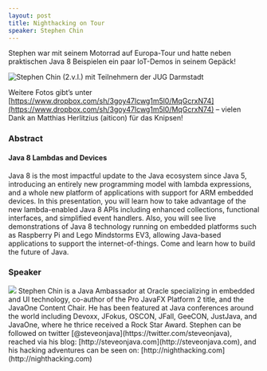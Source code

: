 ```yaml
---
layout: post
title: Nighthacking on Tour
speaker: Stephen Chin
---
```


Stephen war mit seinem Motorrad auf Europa-Tour und hatte neben praktischen Java 8 Beispielen ein paar IoT-Demos in seinem Gepäck!

![](/files/img_1399.jpg "Stephen Chin (2.v.l.) mit Teilnehmern der JUG Darmstadt")

Weitere Fotos gibt’s unter [https://www.dropbox.com/sh/3goy47lcwg1m5l0/MqGcrxN74](https://www.dropbox.com/sh/3goy47lcwg1m5l0/MqGcrxN74) – vielen Dank an Matthias Herlitzius (aiticon) für das Knipsen!

### Abstract

#### Java 8 Lambdas and Devices

Java 8 is the most impactful update to the Java ecosystem since Java 5, introducing an entirely new programming model with lambda expressions, and a whole new platform of applications with support for ARM embedded devices.  In this presentation, you will learn how to take advantage of the new lambda-enabled Java 8 APIs including enhanced collections, functional interfaces, and simplified event handlers.  Also, you will see live demonstrations of Java 8 technology running on embedded platforms such as Raspberry Pi and Lego Mindstorms EV3, allowing Java-based applications to support the internet-of-things.  Come and learn how to build the future of Java.

### Speaker

<img src="/images/speaker/stevenchin.jpg" class="speakerpic"/>
Stephen Chin is a Java Ambassador at Oracle specializing in embedded and UI technology, co-author of the Pro JavaFX Platform 2 title, and the JavaOne Content Chair. He has been featured at Java conferences around the world including Devoxx, JFokus, OSCON, JFall, GeeCON, JustJava, and JavaOne, where he thrice received a Rock Star Award. Stephen can be followed on twitter [@steveonjava](https://twitter.com/steveonjava), reached via his blog: [http://steveonjava.com](http://steveonjava.com), and his hacking adventures can be seen on: [http://nighthacking.com](http://nighthacking.com)
